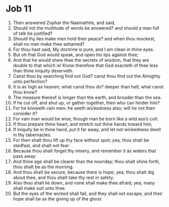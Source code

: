 ﻿# Job 11
1. Then answered Zophar the Naamathite, and said, 
2. Should not the multitude of words be answered? and should a man full of talk be justified? 
3. Should thy lies make men hold their peace? and when thou mockest, shall no man make thee ashamed? 
4. For thou hast said, My doctrine is pure, and I am clean in thine eyes. 
5. But oh that God would speak, and open his lips against thee; 
6. And that he would shew thee the secrets of wisdom, that they are double to that which is! Know therefore that God exacteth of thee less than thine iniquity deserveth. 
7. Canst thou by searching find out God? canst thou find out the Almighty unto perfection? 
8. It is as high as heaven; what canst thou do? deeper than hell; what canst thou know? 
9. The measure thereof is longer than the earth, and broader than the sea. 
10. If he cut off, and shut up, or gather together, then who can hinder him? 
11. For he knoweth vain men: he seeth wickedness also; will he not then consider it? 
12. For vain man would be wise, though man be born like a wild ass’s colt. 
13. If thou prepare thine heart, and stretch out thine hands toward him; 
14. If iniquity be in thine hand, put it far away, and let not wickedness dwell in thy tabernacles. 
15. For then shalt thou lift up thy face without spot; yea, thou shalt be stedfast, and shalt not fear: 
16. Because thou shalt forget thy misery, and remember it as waters that pass away: 
17. And thine age shall be clearer than the noonday; thou shalt shine forth, thou shalt be as the morning. 
18. And thou shalt be secure, because there is hope; yea, thou shalt dig about thee, and thou shalt take thy rest in safety. 
19. Also thou shalt lie down, and none shall make thee afraid; yea, many shall make suit unto thee. 
20. But the eyes of the wicked shall fail, and they shall not escape, and their hope shall be as the giving up of the ghost. 
